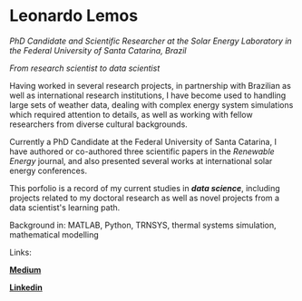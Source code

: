 # Leonardo Lemos

*PhD Candidate and Scientific Researcher at the Solar Energy Laboratory in the Federal University of Santa Catarina, Brazil*

*From research scientist to data scientist*

Having worked in several research projects, in partnership with Brazilian as well as international research institutions, I have become used to handling large sets of weather data, dealing with complex energy system simulations which required attention to details, as well as working with fellow researchers from diverse cultural backgrounds.

Currently a PhD Candidate at the Federal University of Santa Catarina, I have authored or co-authored three scientific papers in the *Renewable Energy* journal, and also presented several works at international solar energy conferences.

This porfolio is a record of my current studies in ***data science***, including projects related to my doctoral research as well as novel projects from a data scientist's learning path.

Background in: MATLAB, Python, TRNSYS, thermal systems simulation, mathematical modelling

Links:

**[Medium](https://medium.com/@leonardo.f.l.lemos)**

**[Linkedin](https://www.linkedin.com/in/leonardo-lacerda-lemos/)**

